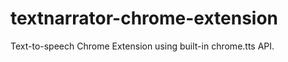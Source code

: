 textnarrator-chrome-extension
=============================

Text-to-speech Chrome Extension using built-in chrome.tts API.
